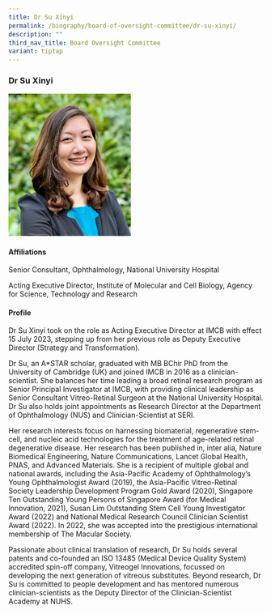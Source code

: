```yaml
---
title: Dr Su Xinyi
permalink: /biography/board-of-oversight-committee/dr-su-xinyi/
description: ""
third_nav_title: Board Oversight Committee
variant: tiptap
---
```

<h3>Dr Su Xinyi</h3><div class="isomer-image-wrapper"><img style="width: 48%;" height="auto" width="100%" alt="" src="/images/Biography/Board Oversight Committee/Profile_Picture___Dr_Su_Xinyi.jpg"></div><h4>Affiliations</h4><p>Senior Consultant, Ophthalmology, National University Hospital</p><p>Acting Executive Director, Institute of Molecular and Cell Biology, Agency for Science, Technology and Research</p><h4>Profile</h4><p>Dr Su Xinyi took on the role as Acting Executive Director at IMCB with effect 15 July 2023, stepping up from her previous role as Deputy Executive Director (Strategy and Transformation).&nbsp;</p><p>Dr Su, an A*STAR scholar, graduated with MB BChir PhD from the University of Cambridge (UK) and joined IMCB in 2016 as a clinician-scientist. She balances her time leading a broad retinal research program as Senior Principal Investigator at IMCB, with providing clinical leadership as Senior Consultant Vitreo-Retinal Surgeon at the National University Hospital. Dr Su also holds joint appointments as Research Director at the Department of Ophthalmology (NUS) and Clinician-Scientist at SERI.&nbsp;</p><p>Her research interests focus on harnessing biomaterial, regenerative stem-cell, and nucleic acid technologies for the treatment of age-related retinal degenerative disease. Her research has been published in, inter alia, Nature Biomedical Engineering, Nature Communications, Lancet Global Health, PNAS, and Advanced Materials. She is a recipient of multiple global and national awards, including the Asia-Pacific Academy of Ophthalmology’s Young Ophthalmologist Award (2019), the Asia-Pacific Vitreo-Retinal Society Leadership Development Program Gold Award (2020), Singapore Ten Outstanding Young Persons of Singapore Award (for Medical Innovation, 2021), Susan Lim Outstanding Stem Cell Young Investigator Award (2022) and National Medical Research Council Clinician Scientist Award (2022). In 2022, she was accepted into the prestigious international membership of The Macular Society.&nbsp;&nbsp;</p><p>Passionate about clinical translation of research, Dr Su holds several patents and co-founded an ISO 13485 (Medical Device Quality System) accredited spin-off company, Vitreogel Innovations, focussed on developing the next generation of vitreous substitutes. Beyond research, Dr Su is committed to people development and has mentored numerous clinician-scientists as the Deputy Director of the Clinician-Scientist Academy at NUHS.</p><p></p>
